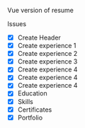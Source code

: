 Vue version of resume

Issues

- [x] Create Header
- [x] Create experience 1
- [x] Create experience 2
- [x] Create experience 3
- [x] Create experience 4
- [x] Create experience 4
- [x] Create experience 4
- [x] Education
- [x] Skills
- [x] Certificates
- [x] Portfolio
